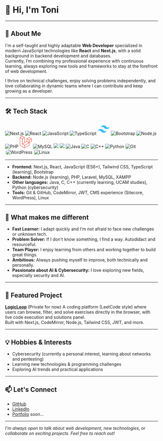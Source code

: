 # 👋 Hi, I'm Toni

---

## 🚀 About Me

I'm a self-taught and highly adaptable **Web Developer** specialized in modern JavaScript technologies like **React** and **Next.js**, with a solid background in backend development and databases.  
Currently, I’m combining my professional experience with continuous learning, always exploring new tools and frameworks to stay at the forefront of web development.

I thrive on technical challenges, enjoy solving problems independently, and love collaborating in dynamic teams where I can contribute and keep growing as a developer.

---

## 🛠️ Tech Stack

<div align="left">
  <!-- Next.js -->
  <img src="https://cdn.jsdelivr.net/gh/devicons/devicon/icons/nextjs/nextjs-original.svg" alt="Next.js" width="40" height="40"/>
  <!-- React -->
  <img src="https://cdn.jsdelivr.net/gh/devicons/devicon/icons/react/react-original.svg" alt="React" width="40" height="40"/>
  <!-- JavaScript -->
  <img src="https://cdn.jsdelivr.net/gh/devicons/devicon/icons/javascript/javascript-original.svg" alt="JavaScript" width="40" height="40"/>
  <!-- TypeScript -->
  <img src="https://cdn.jsdelivr.net/gh/devicons/devicon/icons/typescript/typescript-original.svg" alt="TypeScript" width="40" height="40"/>
  <!-- TailwindCSS -->
  <img src="https://raw.githubusercontent.com/devicons/devicon/ca28c779441053191ff11710fe24a9e6c23690d6/icons/tailwindcss/tailwindcss-original.svg" width="40" height="40">
  <!-- Bootstrap -->
  <img src="https://cdn.jsdelivr.net/gh/devicons/devicon/icons/bootstrap/bootstrap-original.svg" alt="Bootstrap" width="40" height="40"/>
  <!-- Node.js -->
  <img src="https://cdn.jsdelivr.net/gh/devicons/devicon/icons/nodejs/nodejs-original.svg" alt="Node.js" width="40" height="40"/>
  <!-- PHP -->
  <img src="https://cdn.jsdelivr.net/gh/devicons/devicon/icons/php/php-original.svg" alt="PHP" width="40" height="40"/>
  <!-- Laravel -->
  <img src="https://raw.githubusercontent.com/devicons/devicon/ca28c779441053191ff11710fe24a9e6c23690d6/icons/laravel/laravel-original.svg" height="40" width="40">
  <!-- MySQL -->
  <img src="https://cdn.jsdelivr.net/gh/devicons/devicon/icons/mysql/mysql-original.svg" alt="MySQL" width="40" height="40"/>
  <!-- HTML -->
  <img src="https://camo.githubusercontent.com/6647554cf19482c32acc6a6a3b8bd68b845fafabd474595e7e92dead3075c3ea/68747470733a2f2f63646e2e6a7364656c6976722e6e65742f67682f64657669636f6e732f64657669636f6e2f69636f6e732f68746d6c352f68746d6c352d6f726967696e616c2e737667" width="40" data-canonical-src="https://cdn.jsdelivr.net/gh/devicons/devicon/icons/html5/html5-original.svg" style="max-width: 100%;">
<!-- CSS -->
  <img src="https://camo.githubusercontent.com/4eaf7f26830ffa4bc4c4502a24e9be29fa2796208648a805e8f610da811aeb05/68747470733a2f2f63646e2e6a7364656c6976722e6e65742f67682f64657669636f6e732f64657669636f6e2f69636f6e732f637373332f637373332d6f726967696e616c2e737667" width="40" data-canonical-src="https://cdn.jsdelivr.net/gh/devicons/devicon/icons/css3/css3-original.svg" style="max-width: 100%;">
  <!-- Java -->
  <img src="https://cdn.jsdelivr.net/gh/devicons/devicon/icons/java/java-original.svg" alt="Java" width="40" height="40"/>
  <!-- C -->
  <img src="https://cdn.jsdelivr.net/gh/devicons/devicon/icons/c/c-original.svg" alt="C" width="40" height="40"/>
  <!-- C++ -->
  <img src="https://cdn.jsdelivr.net/gh/devicons/devicon/icons/cplusplus/cplusplus-original.svg" alt="C++" width="40" height="40"/>
  <!-- Python -->
  <img src="https://cdn.jsdelivr.net/gh/devicons/devicon/icons/python/python-original.svg" alt="Python" width="40" height="40"/>
  <!-- Git -->
  <img src="https://cdn.jsdelivr.net/gh/devicons/devicon/icons/git/git-original.svg" alt="Git" width="40" height="40"/>
  <!-- WordPress (con fondo blanco para que se vea) -->
  <img src="https://cdn.jsdelivr.net/gh/devicons/devicon/icons/wordpress/wordpress-plain.svg" alt="WordPress" width="40" height="40" style="background:white; border-radius:8px; padding:2px;"/>
  <!-- Linux -->
  <img src="https://cdn.jsdelivr.net/gh/devicons/devicon/icons/linux/linux-original.svg" alt="Linux" width="40" height="40"/>
</div>

---

- **Frontend:** Next.js, React, JavaScript (ES6+), Tailwind CSS, TypeScript (learning), Bootstrap
- **Backend:** Node.js (learning), PHP, Laravel, MySQL, XAMPP
- **Other languages:** Java, C, C++ (currently learning, UCAM studies), Python (cybersecurity)
- **Tools:** Git & GitHub, CodeMirror, JWT, CMS experience (Sitecore, WordPress), Linux

---

## 🌱 What makes me different

- **Fast Learner:** I adapt quickly and I'm not afraid to face new challenges or unknown tech.
- **Problem Solver:** If I don't know something, I find a way. Autodidact and resourceful.
- **Team Player:** I enjoy learning from others and working together to build great things.
- **Ambitious:** Always pushing myself to improve, both technically and personally.
- **Passionate about AI & Cybersecurity:** I love exploring new fields, especially security and AI.

---

## 🧩 Featured Project

**[LogicLoop](https://github.com/Cenizas13/LogicLoop)**  (Private for now) <be>
A coding platform (LeetCode style) where users can browse, filter, and solve exercises directly in the browser, with live code execution and solutions panel.  
Built with Next.js, CodeMirror, Node.js, Tailwind CSS, JWT, and more.

---

## 💡 Hobbies & Interests

- Cybersecurity (currently a personal interest, learning about networks and pentesting)
- Learning new technologies & programming challenges
- Exploring AI trends and practical applications

---

## 📫 Let's Connect

- [GitHub](https://github.com/Cenizas13)
- [LinkedIn](https://www.linkedin.com/in/antonio-candela-mira-b631262a0/)
- [Portfolio]() soon...

---

*I'm always open to talk about web development, new technologies, or collaborate on exciting projects. Feel free to reach out!*
